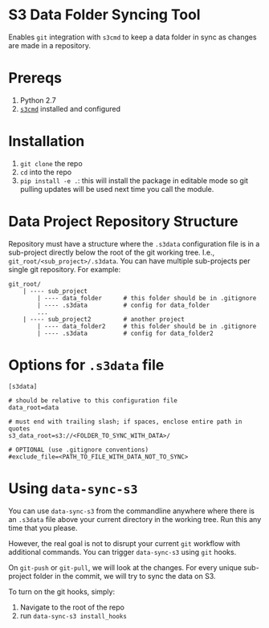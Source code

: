 S3 Data Folder Syncing Tool
=========

Enables `git` integration with `s3cmd` to keep a data folder in sync as changes are made in a repository.

# Prereqs

 1. Python 2.7
 2. [`s3cmd`](http://s3tools.org/) installed and configured

# Installation

 1. `git clone` the repo
 2. `cd` into the repo
 3. `pip install -e .`: this will install the package in editable mode so git pulling updates will be used next time you call the module.

 # Data Project Repository Structure

Repository must have a structure where the `.s3data` configuration file is in a sub-project directly below the root of the git working tree. I.e., `git_root/<sub_project>/.s3data`. You can have multiple sub-projects per single git repository. For example:

```
git_root/
    | ---- sub_project
        | ---- data_folder      # this folder should be in .gitignore
        | ---- .s3data          # config for data_folder
        ...
    | ---- sub_project2         # another project
        | ---- data_folder2     # this folder should be in .gitignore
        | ---- .s3data          # config for data_folder2
```

# Options for `.s3data` file

```
[s3data]

# should be relative to this configuration file
data_root=data

# must end with trailing slash; if spaces, enclose entire path in quotes
s3_data_root=s3://<FOLDER_TO_SYNC_WITH_DATA>/

# OPTIONAL (use .gitignore conventions)
#exclude_file=<PATH_TO_FILE_WITH_DATA_NOT_TO_SYNC>
```

# Using `data-sync-s3`

You can use `data-sync-s3` from the commandline anywhere where there is an `.s3data` file above your current directory in the working tree. Run this any time that you please.

However, the real goal is not to disrupt your current `git` workflow with additional commands. You can trigger `data-sync-s3` using `git` hooks.

On `git-push` or `git-pull`, we will look at the changes. For every unique sub-project folder in the commit, we will try to sync the data on S3.

To turn on the git hooks, simply:

 1. Navigate to the root of the repo
 2. run `data-sync-s3 install_hooks`

